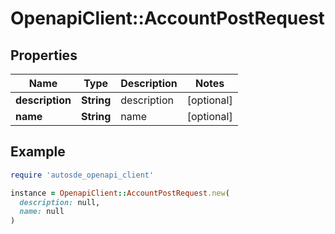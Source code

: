 # OpenapiClient::AccountPostRequest

## Properties

| Name | Type | Description | Notes |
| ---- | ---- | ----------- | ----- |
| **description** | **String** | description | [optional] |
| **name** | **String** | name | [optional] |

## Example

```ruby
require 'autosde_openapi_client'

instance = OpenapiClient::AccountPostRequest.new(
  description: null,
  name: null
)
```

